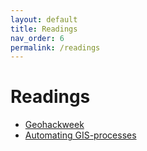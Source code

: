 ```yaml
---
layout: default
title: Readings 
nav_order: 6
permalink: /readings
---
```

# Readings
- [Geohackweek](https://geohackweek.github.io)
- [Automating GIS-processes](https://automating-gis-processes.github.io/site/)


